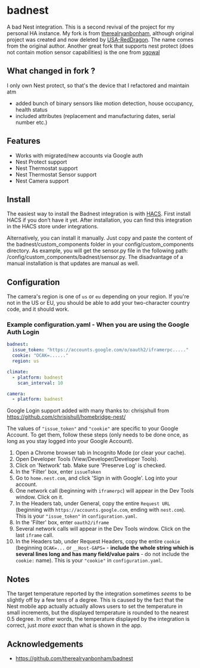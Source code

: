 # badnest

A bad Nest integration. This is a second revival of the project for my personal HA instance. My fork is from [therealryanbonham](https://github.com/therealryanbonham/badnest), although original project was created and now deleted by [USA-RedDragon](https://github.com/USA-RedDragon). The name comes from the original author. Another great fork that supports nest protect (does not contain motion sensor capabilities) is the one from [sgowal](https://github.com/sgowal/badnest)

## What changed in fork ?
I only own Nest protect, so that's the device that I refactored and maintain atm 
- added bunch of binary sensors like motion detection, house occupancy, health status
- included attributes (replacement and manufacturing dates, serial number etc.)

## Features

- Works with migrated/new accounts via Google auth
- Nest Protect support
- Nest Thermostat support
- Nest Thermostat Sensor support
- Nest Camera support

## Install
The easiest way to install the Badnest integration is with [HACS](https://hacs.xyz/). First install HACS if you don’t have it yet. After installation, you can find this integration in the HACS store under integrations.

Alternatively, you can install it manually. Just copy and paste the content of the badnest/custom_components folder in your config/custom_components directory. As example, you will get the sensor.py file in the following path: /config/custom_components/badnest/sensor.py. The disadvantage of a manual installation is that updates are manual as well.

## Configuration

The camera's region is one of `us` or `eu` depending on your region.
If you're not in the US or EU, you should be able to add your
two-character country code, and it should work.

### Example configuration.yaml - When you are using the Google Auth Login

```yaml
badnest:
  issue_token: "https://accounts.google.com/o/oauth2/iframerpc....."
  cookie: "OCAK=......"
  region: us

climate:
  - platform: badnest
    scan_interval: 10

camera:
  - platform: badnest

```

Google Login support added with many thanks to: chrisjshull from <https://github.com/chrisjshull/homebridge-nest/>

The values of `"issue_token"` and `"cookie"` are specific to your Google Account. To get them, follow these steps (only needs to be done once, as long as you stay logged into your Google Account).

1. Open a Chrome browser tab in Incognito Mode (or clear your cache).
2. Open Developer Tools (View/Developer/Developer Tools).
3. Click on 'Network' tab. Make sure 'Preserve Log' is checked.
4. In the 'Filter' box, enter `issueToken`
5. Go to `home.nest.com`, and click 'Sign in with Google'. Log into your account.
6. One network call (beginning with `iframerpc`) will appear in the Dev Tools window. Click on it.
7. In the Headers tab, under General, copy the entire `Request URL` (beginning with `https://accounts.google.com`, ending with `nest.com`). This is your `"issue_token"` in `configuration.yaml`.
8. In the 'Filter' box, enter `oauth2/iframe`
9. Several network calls will appear in the Dev Tools window. Click on the last `iframe` call.
10. In the Headers tab, under Request Headers, copy the entire `cookie` (beginning `OCAK=...` or `__Host-GAPS=` - **include the whole string which is several lines long and has many field/value pairs** - do not include the `cookie:` name). This is your `"cookie"` in `configuration.yaml`.

## Notes

The target temperature reported by the integration sometimes _seems_ to be slightly off by a few tens of a degree.
This is caused by the fact that the Nest mobile app actually actually allows users to set the temperature in small
increments, but the displayed temperature is rounded to the nearest 0.5 degree. In other words, the temperature
displayed by the integration is correct, just _more exact_ than what is shown in the app.


## Acknowledgements

- https://github.com/therealryanbonham/badnest